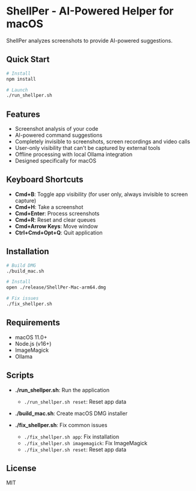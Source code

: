 # ShellPer - AI-Powered Helper for macOS

ShellPer analyzes screenshots to provide AI-powered suggestions.

## Quick Start

```bash
# Install
npm install

# Launch
./run_shellper.sh
```

## Features

- Screenshot analysis of your code 
- AI-powered command suggestions
- Completely invisible to screenshots, screen recordings and video calls
- User-only visibility that can't be captured by external tools
- Offline processing with local Ollama integration
- Designed specifically for macOS

## Keyboard Shortcuts

- **Cmd+B**: Toggle app visibility (for user only, always invisible to screen capture)
- **Cmd+H**: Take a screenshot
- **Cmd+Enter**: Process screenshots
- **Cmd+R**: Reset and clear queues
- **Cmd+Arrow Keys**: Move window
- **Ctrl+Cmd+Opt+Q**: Quit application

## Installation

```bash
# Build DMG
./build_mac.sh

# Install
open ./release/ShellPer-Mac-arm64.dmg

# Fix issues
./fix_shellper.sh
```

## Requirements

- macOS 11.0+
- Node.js (v16+)
- ImageMagick
- Ollama

## Scripts

- **./run_shellper.sh**: Run the application
  - `./run_shellper.sh reset`: Reset app data

- **./build_mac.sh**: Create macOS DMG installer

- **./fix_shellper.sh**: Fix common issues
  - `./fix_shellper.sh app`: Fix installation
  - `./fix_shellper.sh imagemagick`: Fix ImageMagick
  - `./fix_shellper.sh reset`: Reset app data

## License

MIT
